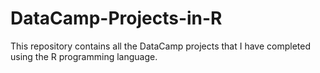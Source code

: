 # DataCamp-Projects-in-R
This repository contains all the DataCamp projects that I have completed using the R programming language.
